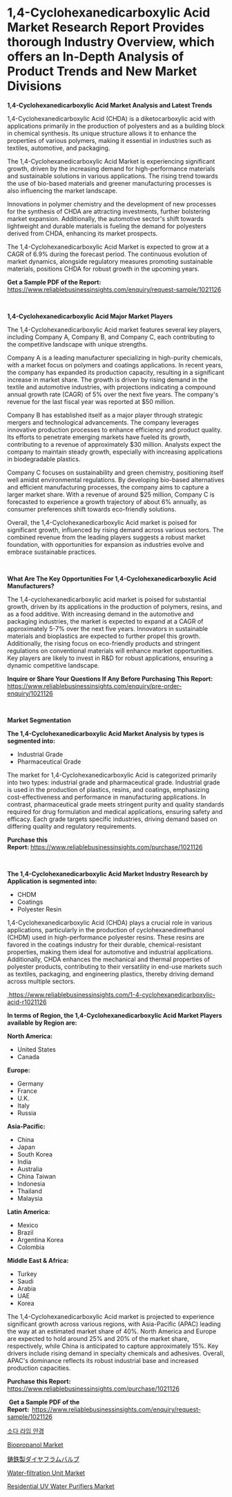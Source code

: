 <p><h1>1,4-Cyclohexanedicarboxylic Acid Market Research Report Provides thorough Industry Overview, which offers an In-Depth Analysis of Product Trends and New Market Divisions</h1></p><p><strong>1,4-Cyclohexanedicarboxylic Acid Market Analysis and Latest Trends</strong></p>
<p><p>1,4-Cyclohexanedicarboxylic Acid (CHDA) is a diketocarboxylic acid with applications primarily in the production of polyesters and as a building block in chemical synthesis. Its unique structure allows it to enhance the properties of various polymers, making it essential in industries such as textiles, automotive, and packaging.</p><p>The 1,4-Cyclohexanedicarboxylic Acid Market is experiencing significant growth, driven by the increasing demand for high-performance materials and sustainable solutions in various applications. The rising trend towards the use of bio-based materials and greener manufacturing processes is also influencing the market landscape. </p><p>Innovations in polymer chemistry and the development of new processes for the synthesis of CHDA are attracting investments, further bolstering market expansion. Additionally, the automotive sector's shift towards lightweight and durable materials is fueling the demand for polyesters derived from CHDA, enhancing its market prospects.</p><p>The 1,4-Cyclohexanedicarboxylic Acid Market is expected to grow at a CAGR of 6.9% during the forecast period. The continuous evolution of market dynamics, alongside regulatory measures promoting sustainable materials, positions CHDA for robust growth in the upcoming years.</p></p>
<p><strong>Get a Sample PDF of the Report:&nbsp;</strong> <a href="https://www.reliablebusinessinsights.com/enquiry/request-sample/1021126">https://www.reliablebusinessinsights.com/enquiry/request-sample/1021126</a></p>
<p>&nbsp;</p>
<p><strong>1,4-Cyclohexanedicarboxylic Acid Major Market Players</strong></p>
<p><p>The 1,4-Cyclohexanedicarboxylic Acid market features several key players, including Company A, Company B, and Company C, each contributing to the competitive landscape with unique strengths.</p><p>Company A is a leading manufacturer specializing in high-purity chemicals, with a market focus on polymers and coatings applications. In recent years, the company has expanded its production capacity, resulting in a significant increase in market share. The growth is driven by rising demand in the textile and automotive industries, with projections indicating a compound annual growth rate (CAGR) of 5% over the next five years. The company's revenue for the last fiscal year was reported at $50 million.</p><p>Company B has established itself as a major player through strategic mergers and technological advancements. The company leverages innovative production processes to enhance efficiency and product quality. Its efforts to penetrate emerging markets have fueled its growth, contributing to a revenue of approximately $30 million. Analysts expect the company to maintain steady growth, especially with increasing applications in biodegradable plastics.</p><p>Company C focuses on sustainability and green chemistry, positioning itself well amidst environmental regulations. By developing bio-based alternatives and efficient manufacturing processes, the company aims to capture a larger market share. With a revenue of around $25 million, Company C is forecasted to experience a growth trajectory of about 6% annually, as consumer preferences shift towards eco-friendly solutions.</p><p>Overall, the 1,4-Cyclohexanedicarboxylic Acid market is poised for significant growth, influenced by rising demand across various sectors. The combined revenue from the leading players suggests a robust market foundation, with opportunities for expansion as industries evolve and embrace sustainable practices.</p></p>
<p>&nbsp;</p>
<p><strong>What Are The Key Opportunities For 1,4-Cyclohexanedicarboxylic Acid Manufacturers?</strong></p>
<p><p>The 1,4-cyclohexanedicarboxylic acid market is poised for substantial growth, driven by its applications in the production of polymers, resins, and as a food additive. With increasing demand in the automotive and packaging industries, the market is expected to expand at a CAGR of approximately 5-7% over the next five years. Innovators in sustainable materials and bioplastics are expected to further propel this growth. Additionally, the rising focus on eco-friendly products and stringent regulations on conventional materials will enhance market opportunities. Key players are likely to invest in R&D for robust applications, ensuring a dynamic competitive landscape.</p></p>
<p><strong>Inquire or Share Your Questions If Any Before Purchasing This Report:</strong> <a href="https://www.reliablebusinessinsights.com/enquiry/pre-order-enquiry/1021126">https://www.reliablebusinessinsights.com/enquiry/pre-order-enquiry/1021126</a></p>
<p>&nbsp;</p>
<p><strong>Market Segmentation</strong></p>
<p><strong>The 1,4-Cyclohexanedicarboxylic Acid Market Analysis by types is segmented into:</strong></p>
<p><ul><li>Industrial Grade</li><li>Pharmaceutical Grade</li></ul></p>
<p><p>The market for 1,4-Cyclohexanedicarboxylic Acid is categorized primarily into two types: industrial grade and pharmaceutical grade. Industrial grade is used in the production of plastics, resins, and coatings, emphasizing cost-effectiveness and performance in manufacturing applications. In contrast, pharmaceutical grade meets stringent purity and quality standards required for drug formulation and medical applications, ensuring safety and efficacy. Each grade targets specific industries, driving demand based on differing quality and regulatory requirements.</p></p>
<p><strong>Purchase this Report:&nbsp;</strong><a href="https://www.reliablebusinessinsights.com/purchase/1021126">https://www.reliablebusinessinsights.com/purchase/1021126</a></p>
<p>&nbsp;</p>
<p><strong>The 1,4-Cyclohexanedicarboxylic Acid Market Industry Research by Application is segmented into:</strong></p>
<p><ul><li>CHDM</li><li>Coatings</li><li>Polyester Resin</li></ul></p>
<p><p>1,4-Cyclohexanedicarboxylic Acid (CHDA) plays a crucial role in various applications, particularly in the production of cyclohexanedimethanol (CHDM) used in high-performance polyester resins. These resins are favored in the coatings industry for their durable, chemical-resistant properties, making them ideal for automotive and industrial applications. Additionally, CHDA enhances the mechanical and thermal properties of polyester products, contributing to their versatility in end-use markets such as textiles, packaging, and engineering plastics, thereby driving demand across multiple sectors.</p></p>
<p><a href="https://www.reliablebusinessinsights.com/1-4-cyclohexanedicarboxylic-acid-r1021126">&nbsp;https://www.reliablebusinessinsights.com/1-4-cyclohexanedicarboxylic-acid-r1021126</a></p>
<p><strong>In terms of Region, the 1,4-Cyclohexanedicarboxylic Acid Market Players available by Region are:</strong></p>
<p>
    <p> <strong> North America: </strong>
        <ul>
            <li>United States</li>
            <li>Canada</li>
        </ul>
        </p> 
    <p> <strong> Europe: </strong>
        <ul>
            <li>Germany</li>
            <li>France</li>
            <li>U.K.</li>
            <li>Italy</li>
            <li>Russia</li>
        </ul>
        </p> 
    <p> <strong> Asia-Pacific: </strong>
        <ul>
            <li>China</li>
            <li>Japan</li>
            <li>South Korea</li>
            <li>India</li>
            <li>Australia</li>
            <li>China Taiwan</li>
            <li>Indonesia</li>
            <li>Thailand</li>
            <li>Malaysia</li>
        </ul>
        </p> 
    <p> <strong> Latin America: </strong>
        <ul>
            <li>Mexico</li>
            <li>Brazil</li>
            <li>Argentina Korea</li>
            <li>Colombia</li>
        </ul>
        </p> 
    <p> <strong> Middle East & Africa: </strong>
        <ul>
            <li>Turkey</li>
            <li>Saudi</li>
            <li>Arabia</li>
            <li>UAE</li>
            <li>Korea</li>
        </ul>
    </p>
    </p>
<p><p>The 1,4-Cyclohexanedicarboxylic Acid market is projected to experience significant growth across various regions, with Asia-Pacific (APAC) leading the way at an estimated market share of 40%. North America and Europe are expected to hold around 25% and 20% of the market share, respectively, while China is anticipated to capture approximately 15%. Key drivers include rising demand in specialty chemicals and adhesives. Overall, APAC's dominance reflects its robust industrial base and increased production capacities.</p></p>
<p><strong>Purchase this Report: </strong><a href="https://www.reliablebusinessinsights.com/purchase/1021126">https://www.reliablebusinessinsights.com/purchase/1021126</a></p>
<p>&nbsp;<strong>Get a Sample PDF of the Report:&nbsp;&nbsp;</strong><a href="https://www.reliablebusinessinsights.com/enquiry/request-sample/1021126">https://www.reliablebusinessinsights.com/enquiry/request-sample/1021126</a></p>
<p><strong></strong></p>
<p><p><a href="https://medium.com/@cletaturner1964/%EC%A0%84%EC%84%B8%EA%B3%84-%EC%86%8C%EB%8B%A4-%EC%84%9D%ED%9A%8C-%EC%9C%A0%EB%A6%AC-%EC%8B%9C%EC%9E%A5%EC%9D%98-%ED%8F%AC%EA%B4%84%EC%A0%81-%EB%B6%84%EC%84%9D-%EC%84%B1%EC%9E%A5-%EB%8F%99%ED%96%A5-%EB%B0%8F-%EC%8B%9C%EC%9E%A5-%EC%98%88%EC%B8%A1-2024-2031-5e885887866d">소다 라임 안경</a></p><p><a href="https://issuu.com/reportprime-2/docs/biopropanol-market-size-2030.pptx_52339d14578d8a">Biopropanol Market</a></p><p><a href="https://medium.com/@urinerybladda3666/cast-iron-diaphragm-valve-market-%E3%81%AF-%E3%82%B3%E3%82%B9%E3%83%88%E7%AE%A1%E7%90%86%E3%81%A8%E5%8A%B9%E7%8E%87%E5%90%91%E4%B8%8A%E3%82%92%E5%84%AA%E5%85%88%E3%81%97%E3%81%BE%E3%81%99-%E3%81%95%E3%82%89%E3%81%AB-%E5%A0%B1%E5%91%8A%E6%9B%B8%E3%81%AF%E5%B8%82%E5%A0%B4%E3%81%AE%E9%9C%80%E8%A6%81%E9%9D%A2%E3%81%A8%E4%BE%9B%E7%B5%A6%E9%9D%A2%E3%81%AE%E4%B8%A1%E6%96%B9%E3%82%92%E3%82%AB%E3%83%90%E3%83%BC%E3%81%97%E3%81%A6%E3%81%84%E3%81%BE%E3%81%99-cast-iron-ff56b0068b2c">鋳鉄製ダイヤフラムバルブ</a></p><p><a href="https://github.com/BesaLoshi2000/Market-Research-Report-List-1/blob/main/water-filtration-unit-market.md">Water-filtration Unit Market</a></p><p><a href="https://medium.com/@ormerodve6ff/the-residential-uv-water-purifiers-market-has-experienced-impressive-growth-in-recent-years-343b865a2fda">Residential UV Water Purifiers Market</a></p></p>